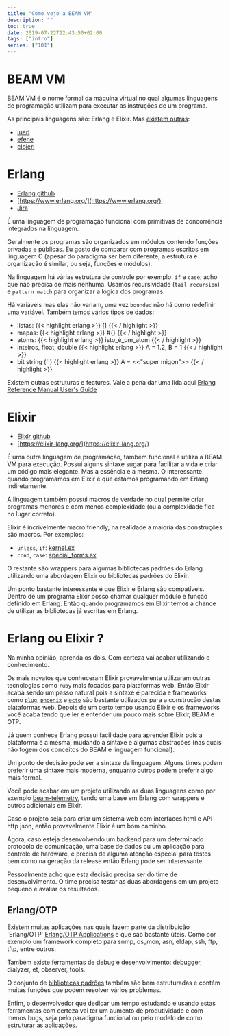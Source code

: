 ```yaml
---
title: "Como vejo a BEAM VM"
description: ""
toc: true
date: 2019-07-22T22:43:50+02:00
tags: ["intro"]
series: ["101"]
---
```


# BEAM VM

BEAM VM é o nome formal da máquina virtual no qual algumas linguagens de programação
utilizam para executar as instruções de um programa.

As principais linguagens são: Erlang e Elixir. Mas [existem outras](https://github.com/llaisdy/beam_languages):

* [luerl](https://github.com/rvirding/luerl)
* [efene](http://efene.org/)
* [clojerl](https://github.com/clojerl/clojerl)

# Erlang

* [Erlang github](https://github.com/erlang)
* [https://www.erlang.org/](https://www.erlang.org/)
* [Jira](https://bugs.erlang.org/secure/Dashboard.jspa)

É uma linguagem de programação funcional com primitivas de concorrência integrados na linguagem.

Geralmente os programas são organizados em módulos contendo funções privadas e públicas. Eu gosto de comparar com programas escritos em linguagem C (apesar do paradigma ser bem diferente, a estrutura e organização é similar, ou seja, funções e módulos).

Na linguagem há várias estrutura de controle por exemplo: `if` e `case`; acho que não precisa de mais nenhuma. Usamos recursividade (`tail recursion`) e `pattern match` para organizar a lógica dos programas.

Há variáveis mas elas não variam, uma vez `bounded` não há como redefinir uma variável. Também temos vários tipos de dados:

* listas:
{{< highlight erlang >}}
[]
{{< / highlight >}}
* mapas:
{{< highlight erlang >}}
#{}
{{< / highlight >}}
* atoms:
{{< highlight erlang >}}
isto_é_um_atom
{{< / highlight >}}
* inteiros, float, double
{{< highlight erlang >}}
A = 1.2, B = 1
{{< / highlight >}}
* bit string (``)
{{< highlight erlang >}}
A = <<"super migon">>
{{< / highlight >}}

Existem outras estruturas e features. Vale a pena dar uma lida aqui [Erlang Reference Manual User's Guide](http://erlang.org/doc/reference_manual/users_guide.html)

# Elixir

* [Elixir github](https://github.com/elixir-lang)
* [https://elixir-lang.org/](https://elixir-lang.org/)

É uma outra linguagem de programação, também funcional e utiliza a BEAM VM para execução. Possui alguns sintaxe sugar para facilitar a vida e criar um código mais elegante. Mas a essência é a mesma. O interessante quando programamos em Elixir é que estamos programando em Erlang indiretamente.

A linguagem também possui macros de verdade no qual permite criar programas menores e com menos complexidade (ou a complexidade fica no lugar correto).

Elixir é incrivelmente macro friendly, na realidade a maioria das construções são macros. Por exemplos:

* `unless`, `if`: [kernel.ex](https://github.com/elixir-lang/elixir/blob/master/lib/elixir/lib/kernel.ex)
* `cond`, `case`: [special_forms.ex](https://github.com/elixir-lang/elixir/blob/master/lib/elixir/lib/kernel/special_forms.ex)

O restante são wrappers para algumas bibliotecas padrões do Erlang utilizando uma abordagem Elixir ou bibliotecas padrões do Elixir.

Um ponto bastante interessante é que Elixir e Erlang são compatíveis. Dentro de um programa Elixir posso chamar qualquer módulo e função definido em Erlang. Então quando programamos em Elixir temos a chance de utilizar as bibliotecas já escritas em Erlang.


# Erlang ou Elixir ?

Na minha opinião, aprenda os dois. Com certeza vai acabar utilizando o conhecimento.

Os mais novatos que conheceram Elixir provavelmente utilizaram outras tecnologias como `ruby` mais focados para plataformas web. Então Elixir acaba sendo um passo natural pois a sintaxe é parecida e frameworks como [`plug`](https://hexdocs.pm/plug/readme.html), [`phoenix`](https://phoenixframework.org/) e [`ecto`](https://hexdocs.pm/ecto/Ecto.html) são bastante utilizados para a construção destas plataformas web. Depois de um certo tempo usando Elixir e os frameworks você acaba tendo que ler e entender um pouco mais sobre Elixir, BEAM e OTP.

Já quem conhece Erlang possui facilidade para aprender Elixir pois a plataforma é a mesma, mudando a sintaxe e algumas abstrações (nas quais não fogem dos conceitos do BEAM e linguagem funcional).

Um ponto de decisão pode ser a sintaxe da linguagem. Alguns times podem preferir uma sintaxe mais moderna, enquanto outros podem preferir algo mais formal.

Você pode acabar em um projeto utilizando as duas linguagens como por exemplo [beam-telemetry]( https://github.com/beam-telemetry), tendo uma base em Erlang com wrappers e outros adicionais em Elixir.

Caso o projeto seja para criar um sistema web com interfaces html e API http json, então provavelmente Elixir é um bom caminho.

Agora, caso esteja desenvolvendo um backend para um determinado protocolo de comunicação, uma base de dados ou um aplicação para controle de hardware, e precisa de alguma atenção especial para testes bem como na geração da release então Erlang pode ser interessante.

Pessoalmente acho que esta decisão precisa ser do time de desenvolvimento. O time precisa testar as duas abordagens em um projeto pequeno e avaliar os resultados.

## Erlang/OTP

Existem muitas aplicações nas quais fazem parte da distribuição `Erlang/OTP' [Erlang/OTP Applications](http://erlang.org/doc/applications.html) e que são bastante úteis. Como por exemplo um framework completo para snmp, os_mon, asn, eldap, ssh, ftp, tftp, entre outros.

Também existe ferramentas de debug e desenvolvimento: debugger, dialyzer, et, observer, tools.

O conjunto de [bibliotecas padrões](http://erlang.org/doc/apps/stdlib/index.html) também são bem estruturadas e contém muitas funções que podem resolver vários problemas.

Enfim, o desenvolvedor que dedicar um tempo estudando e usando estas ferramentas com certeza vai ter um aumento de produtividade e com menos bugs, seja pelo paradigma funcional ou pelo modelo de como estruturar as aplicações.
